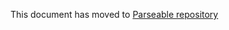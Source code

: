 This document has moved to [Parseable repository](https://github.com/parseablehq/parseable/blob/main/benchmarks/README.md)
